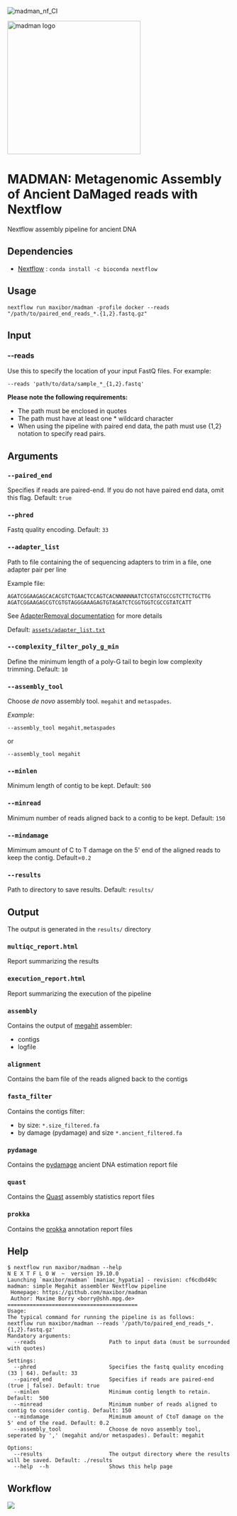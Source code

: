 ![madman_nf_CI](https://github.com/maxibor/madman/workflows/madman_nf_CI/badge.svg)

<img src="assets/logo/madman_logo.png" alt="madman logo" width="300"/>


# MADMAN: **M**etagenomic **A**ssembly of **A**ncient **D**a**M**aged reads with **N**extflow

Nextflow assembly pipeline for ancient DNA

## Dependencies

- [Nextflow](https://www.nextflow.io/) : `conda install -c bioconda nextflow`

## Usage

```
nextflow run maxibor/madman -profile docker --reads "/path/to/paired_end_reads_*.{1,2}.fastq.gz"
```

## Input

### --reads

Use this to specify the location of your input FastQ files. For example:

`--reads 'path/to/data/sample_*_{1,2}.fastq'`

**Please note the following requirements:**

- The path must be enclosed in quotes
- The path must have at least one * wildcard character
- When using the pipeline with paired end data, the path must use {1,2} notation to specify read pairs.

## Arguments

### `--paired_end`

Specifies if reads are paired-end. If you do not have paired end data, omit this flag. Default: `true`

### `--phred`

Fastq quality encoding. Default: `33`

### `--adapter_list`

Path to file containing the of sequencing adapters to trim in a file, one adapter pair per line

Example file:

```
AGATCGGAAGAGCACACGTCTGAACTCCAGTCACNNNNNNATCTCGTATGCCGTCTTCTGCTTG    AGATCGGAAGAGCGTCGTGTAGGGAAAGAGTGTAGATCTCGGTGGTCGCCGTATCATT
```
See [AdapterRemoval documentation](https://adapterremoval.readthedocs.io/en/latest/) for more details

Default: [`assets/adapter_list.txt`](assets/adapter_list.txt)

### `--complexity_filter_poly_g_min`

Define the minimum length of a poly-G tail to begin low complexity trimming. Default: `10`

### `--assembly_tool`

Choose *de novo* assembly tool. `megahit` and `metaspades`.

*Example*:

```
--assembly_tool megahit,metaspades
```
or 
```
--assembly_tool megahit
```

### `--minlen`

Minimum length of contig to be kept. Default: `500`

### `--minread`

Minimum number of reads aligned back to a contig to be kept. Default: `150`

### `--mindamage`

Mimimum amount of C to T damage on the 5' end of the aligned reads to keep the contig. Default=`0.2`

### `--results`

Path to directory to save results. Default: `results/`

## Output

The output is generated in the `results/` directory

### `multiqc_report.html`

Report summarizing the results

### `execution_report.html`

Report summarizing the execution of the pipeline

### `assembly`

Contains the output of [megahit](https://github.com/voutcn/megahit) assembler:

- contigs
- logfile

### `alignment`

Contains the bam file of the reads aligned back to the contigs

### `fasta_filter`

Contains the contigs filter:

- by size: `*.size_filtered.fa`
- by damage (pydamage) and size `*.ancient_filtered.fa`

### `pydamage`

Contains the [pydamage](https://github.com/maxibor/pydamage) ancient DNA estimation report file

### `quast`

Contains the [Quast](https://github.com/ablab/quast) assembly statistics report files

### `prokka`

Contains the [prokka](https://github.com/tseemann/prokka) annotation report files


## Help

```
$ nextflow run maxibor/madman --help
N E X T F L O W  ~  version 19.10.0
Launching `maxibor/madman` [maniac_hypatia] - revision: cf6cdbd49c
madman: simple Megahit assembler Nextflow pipeline
 Homepage: https://github.com/maxibor/madman
 Author: Maxime Borry <borry@shh.mpg.de>
=========================================
Usage:
The typical command for running the pipeline is as follows:
nextflow run maxibor/madman --reads '/path/to/paired_end_reads_*.{1,2}.fastq.gz'
Mandatory arguments:
  --reads                       Path to input data (must be surrounded with quotes)

Settings:
  --phred                       Specifies the fastq quality encoding (33 | 64). Default: 33
  --paired_end                  Specifies if reads are paired-end (true | false). Default: true
  --minlen                      Minimum contig length to retain. Default:  500
  --minread                     Minimum number of reads aligned to contig to consider contig. Default: 150
  --mindamage                   Mimimum amount of CtoT damage on the 5' end of the read. Default: 0.2
  --assembly_tool               Choose de novo assembly tool, seperated by ',' (megahit and/or metaspades). Default: megahit

Options:
  --results                     The output directory where the results will be saved. Default: ./results
  --help  --h                   Shows this help page
```

## Workflow

![](assets/misc/dag.png)
